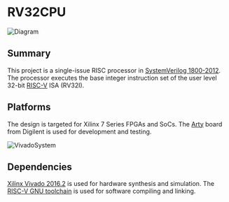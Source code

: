 RV32CPU
====

![Diagram](http://bwitherspoon.github.io/rv32cpu/core.svg)

Summary
-------

This project is a single-issue RISC processor in [SystemVerilog 1800-2012][systemverilog].
The processor executes the base integer instruction set of the user level 32-bit [RISC-V][riscv] ISA (RV32I).

Platforms
------------------

The design is targeted for Xilinx 7 Series FPGAs and SoCs.
The [Arty][arty] board from Digilent is used for development and testing.

![VivadoSystem](http://bwitherspoon.github.io/rv32cpu/system.svg)

Dependencies
--------------

[Xilinx Vivado 2016.2][vivado] is used for hardware synthesis and simulation.
The [RISC-V GNU toolchain][riscv-gnu-toolchain] is used for software compiling and linking.

[systemverilog]: http://standards.ieee.org/findstds/standard/1800-2012.html
[riscv]: http://riscv.org/
[arty]: http://www.digilentinc.com/Products/Detail.cfm?NavPath=2,400,1487&Prod=ARTY
[vivado]: http://www.xilinx.com/support/download.html
[riscv-gnu-toolchain]: https://github.com/riscv/riscv-gnu-toolchain
